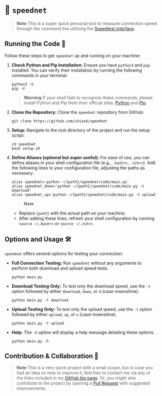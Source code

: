 # 🛜 `speednet`

> **Note**
This is a super quick personal tool to measure connection speed through the command line utilizing the [Speedtest interface](https://github.com/sivel/speedtest-cli/tree/master).

## Running the Code 🚀

Follow these steps to get `speednet` up and running on your machine:

1. **Check Python and Pip Installation:**
   Ensure you have `python3` and `pip` installed. You can verify their installation by running the following commands in your terminal:

   ```shell
   python3 -V
   pip -V
   ```

   > **Warning**
   If your shell fails to recognize these commands, please install Python and Pip from their official sites: [Python](https://www.python.org/downloads/) and [Pip](https://pip.pypa.io/en/stable/installation/).

2. **Clone the Repository:**
   Clone the `speednet` repository from GitHub:

   ```shell
   git clone https://github.com/chizo4/speednet
   ```

3. **Setup:**
   Navigate to the root directory of the project and run the setup script:

   ```shell
   cd speednet
   bash setup.sh
   ```

4. **Define Aliases (optional but super useful):**
   For ease of use, you can define aliases in your shell configuration file (e.g., `.bashrc`, `.zshrc`). Add the following lines to your configuration file, adjusting the paths as necessary:

   ```shell
   alias speednet='python ~/{path}/speednet/code/main.py'
   alias speednet_down='python ~/{path}/speednet/code/main.py -t download'
   alias speednet_up='python ~/{path}/speednet/code/main.py -t upload'
   ```
  
   > **Note**
   - Replace `{path}` with the actual path on your machine.
   - After adding these lines, refresh your shell configuration by running `source ~/.bashrc` or `source ~/.zshrc`.

## Options and Usage 🛠️

`speednet` offers several options for testing your connection:

- **Full Connection Testing:**
  Run `speednet` without any arguments to perform both download and upload speed tests.
  ```shell
  python main.py
  ```

- **Download Testing Only:**
  To test only the download speed, use the `-t` option followed by either `download`, `down`, or `d` (case-insensitive).
  ```shell
  python main.py -t download
  ```

- **Upload Testing Only:**
  To test only the upload speed, use the `-t` option followed by either `upload`, `up`, or `u` (case-insensitive).
  ```shell
  python main.py -t upload
  ```

- **Help:**
  The `-h` option will display a help message detailing these options.
  ```shell
  python main.py -h
  ```

## Contribution & Collaboration 🤝

> **Note**
This is a very quick project with a small scope, but in case you had an idea on how to improve it, feel free to contact me via any of the links included in my [GitHub bio page](https://github.com/chizo4). Or, you might also contribute to the project by opening a [Pull Request](https://github.com/chizo4/speednet/pulls) with suggested improvements.
